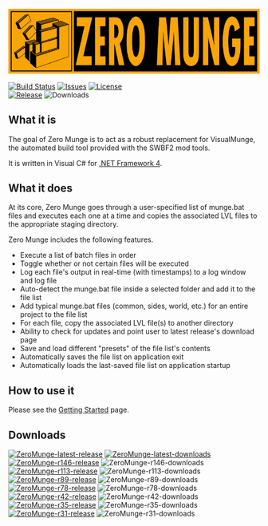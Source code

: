 ![Zero Munge](app_banner.jpg)

[![Build Status](https://travis-ci.org/marth8880/ZeroMunge.svg?branch=master&maxAge=300)](https://travis-ci.org/marth8880/ZeroMunge)
[![Issues](https://img.shields.io/github/issues/marth8880/ZeroMunge.svg?maxAge=60)](https://github.com/marth8880/ZeroMunge/issues)
[![License](https://img.shields.io/badge/License-BSD%203--Clause-blue.svg?label=license)](https://opensource.org/licenses/BSD-3-Clause)  
[![Release](https://img.shields.io/github/release/marth8880/ZeroMunge.svg?label=latest%20release&maxAge=300)](https://github.com/marth8880/ZeroMunge/releases/latest)
![Downloads](https://img.shields.io/github/downloads/marth8880/ZeroMunge/latest/total.svg?maxAge=60)



## What it is

The goal of Zero Munge is to act as a robust replacement for VisualMunge, the automated build tool provided with the SWBF2 mod tools.  

It is written in Visual C# for [.NET Framework 4](https://www.microsoft.com/en-us/download/details.aspx?id=17718).

## What it does

At its core, Zero Munge goes through a user-specified list of munge.bat files and executes each one at a time and copies the associated LVL files to the appropriate staging directory.  

Zero Munge includes the following features.

- Execute a list of batch files in order
- Toggle whether or not certain files will be executed
- Log each file's output in real-time (with timestamps) to a log window and log file
- Auto-detect the munge.bat file inside a selected folder and add it to the file list
- Add typical munge.bat files (common, sides, world, etc.) for an entire project to the file list
- For each file, copy the associated LVL file(s) to another directory
- Ability to check for updates and point user to latest release's download page
- Save and load different "presets" of the file list's contents
- Automatically saves the file list on application exit
- Automatically loads the last-saved file list on application startup

## How to use it

Please see the [Getting Started](https://github.com/marth8880/ZeroMunge/wiki/Getting-Started) page.

## Downloads

[![ZeroMunge-latest-release](https://img.shields.io/github/release/marth8880/ZeroMunge.svg?label=latest%20release&maxAge=300)](https://github.com/marth8880/ZeroMunge/releases/latest)
[![ZeroMunge-latest-downloads](https://img.shields.io/github/downloads/marth8880/ZeroMunge/latest/total.svg?maxAge=60)](https://github.com/marth8880/ZeroMunge/releases/latest)  
[![ZeroMunge-r146-release](https://img.shields.io/badge/old%20release-r146-lightgrey.svg)](https://github.com/marth8880/ZeroMunge/releases/r146)
![ZeroMunge-r146-downloads](https://img.shields.io/github/downloads/marth8880/ZeroMunge/r146/total.svg?maxAge=300)  
[![ZeroMunge-r113-release](https://img.shields.io/badge/old%20release-r113-lightgrey.svg)](https://github.com/marth8880/ZeroMunge/releases/r113)
![ZeroMunge-r113-downloads](https://img.shields.io/github/downloads/marth8880/ZeroMunge/r113/total.svg?maxAge=300)  
[![ZeroMunge-r89-release](https://img.shields.io/badge/old%20release-r89-lightgrey.svg)](https://github.com/marth8880/ZeroMunge/releases/r89)
![ZeroMunge-r89-downloads](https://img.shields.io/github/downloads/marth8880/ZeroMunge/r89/total.svg?maxAge=300)  
[![ZeroMunge-r78-release](https://img.shields.io/badge/old%20release-r78-lightgrey.svg)](https://github.com/marth8880/ZeroMunge/releases/r78)
![ZeroMunge-r78-downloads](https://img.shields.io/github/downloads/marth8880/ZeroMunge/r78/total.svg?maxAge=300)  
[![ZeroMunge-r42-release](https://img.shields.io/badge/old%20release-r42-lightgrey.svg)](https://github.com/marth8880/ZeroMunge/releases/r42)
![ZeroMunge-r42-downloads](https://img.shields.io/github/downloads/marth8880/ZeroMunge/r42/total.svg?maxAge=300)  
[![ZeroMunge-r35-release](https://img.shields.io/badge/old%20release-r35-lightgrey.svg)](https://github.com/marth8880/ZeroMunge/releases/r35)
![ZeroMunge-r35-downloads](https://img.shields.io/github/downloads/marth8880/ZeroMunge/r35/total.svg?maxAge=300)  
[![ZeroMunge-r31-release](https://img.shields.io/badge/old%20release-r31-lightgrey.svg)](https://github.com/marth8880/ZeroMunge/releases/r31)
![ZeroMunge-r31-downloads](https://img.shields.io/github/downloads/marth8880/ZeroMunge/r31/total.svg?maxAge=300)  
